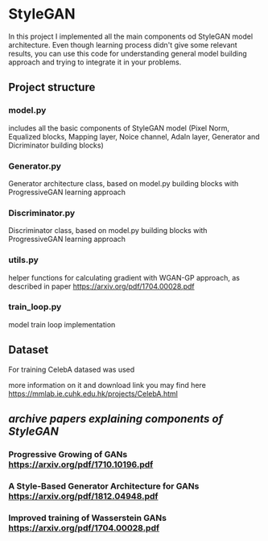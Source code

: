 # StyleGAN
In this project I implemented all the main components od StyleGAN model architecture. Even though learning process didn't give some relevant results,
you can use this code for understanding general model building approach and trying to integrate it in your problems.

## Project structure
### **model.py** 
includes all the basic components of StyleGAN model (Pixel Norm, Equalized blocks, Mapping layer, Noice channel, AdaIn layer, Generator and Dicriminator building blocks)

### **Generator.py** 
Generator architecture class, based on model.py building blocks with ProgressiveGAN learning approach

### **Discriminator.py**
Discriminator class, based on model.py building blocks with ProgressiveGAN learning approach

### **utils.py**
helper functions for calculating gradient with WGAN-GP approach, as described in paper https://arxiv.org/pdf/1704.00028.pdf

### **train_loop.py**
model train loop implementation

## **Dataset**
For training CelebA datased was used 

more information on it and download link you may find here https://mmlab.ie.cuhk.edu.hk/projects/CelebA.html

## ***archive papers explaining components of StyleGAN***
### Progressive Growing of GANs https://arxiv.org/pdf/1710.10196.pdf
### A Style-Based Generator Architecture for GANs https://arxiv.org/pdf/1812.04948.pdf
### Improved training of Wasserstein GANs https://arxiv.org/pdf/1704.00028.pdf 
